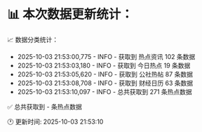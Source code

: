 📊 本次数据更新统计：
==========================

📈 数据分类统计：
- 2025-10-03 21:53:00,775 - INFO - 获取到 热点资讯 102 条数据
- 2025-10-03 21:53:03,180 - INFO - 获取到 今日热点 19 条数据
- 2025-10-03 21:53:05,620 - INFO - 获取到 公社热帖 87 条数据
- 2025-10-03 21:53:08,708 - INFO - 获取到 财经日历 63 条数据
- 2025-10-03 21:53:10,097 - INFO - 总共获取到 271 条热点数据

✅ 总共获取到 - 条热点数据

🕐 更新时间: 2025-10-03 21:53:10
